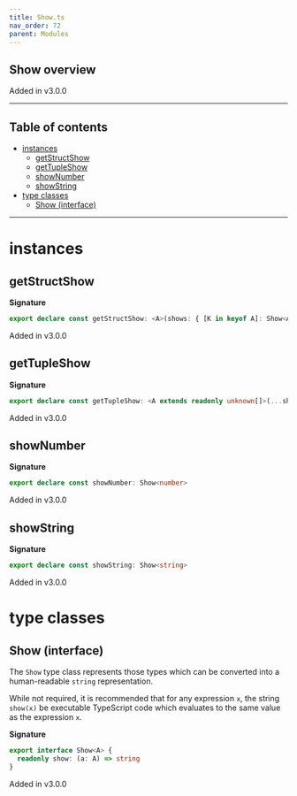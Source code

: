 ```yaml
---
title: Show.ts
nav_order: 72
parent: Modules
---
```


## Show overview

Added in v3.0.0

---

<h2 class="text-delta">Table of contents</h2>

- [instances](#instances)
  - [getStructShow](#getstructshow)
  - [getTupleShow](#gettupleshow)
  - [showNumber](#shownumber)
  - [showString](#showstring)
- [type classes](#type-classes)
  - [Show (interface)](#show-interface)

---

# instances

## getStructShow

**Signature**

```ts
export declare const getStructShow: <A>(shows: { [K in keyof A]: Show<A[K]> }) => Show<A>
```

Added in v3.0.0

## getTupleShow

**Signature**

```ts
export declare const getTupleShow: <A extends readonly unknown[]>(...shows: { [K in keyof A]: Show<A[K]> }) => Show<A>
```

Added in v3.0.0

## showNumber

**Signature**

```ts
export declare const showNumber: Show<number>
```

Added in v3.0.0

## showString

**Signature**

```ts
export declare const showString: Show<string>
```

Added in v3.0.0

# type classes

## Show (interface)

The `Show` type class represents those types which can be converted into
a human-readable `string` representation.

While not required, it is recommended that for any expression `x`, the
string `show(x)` be executable TypeScript code which evaluates to the same
value as the expression `x`.

**Signature**

```ts
export interface Show<A> {
  readonly show: (a: A) => string
}
```

Added in v3.0.0
